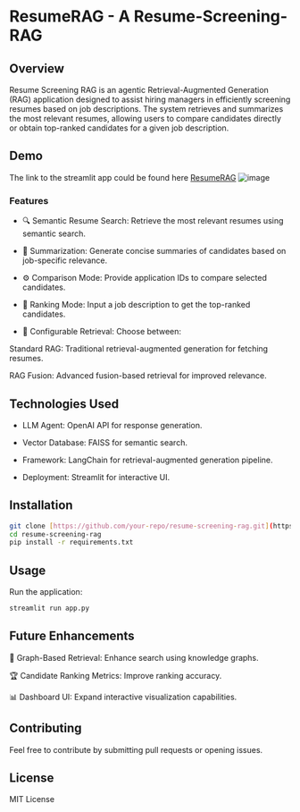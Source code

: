 # ResumeRAG - A Resume-Screening-RAG
## Overview

Resume Screening RAG is an agentic Retrieval-Augmented Generation (RAG) application designed to assist hiring managers in efficiently screening resumes based on job descriptions. The system retrieves and summarizes the most relevant resumes, allowing users to compare candidates directly or obtain top-ranked candidates for a given job description.

## Demo
The link to the streamlit app could be found here [ResumeRAG](https://resumerag.streamlit.app/)
![image](https://github.com/user-attachments/assets/379b5e3c-ad3b-4ccb-801b-699efbe2a8f1)


### Features

- 🔍 Semantic Resume Search: Retrieve the most relevant resumes using semantic search.

- 📑 Summarization: Generate concise summaries of candidates based on job-specific relevance.

- ⚙️ Comparison Mode: Provide application IDs to compare selected candidates.

- 🎯 Ranking Mode: Input a job description to get the top-ranked candidates.

- 🔄 Configurable Retrieval: Choose between:

Standard RAG: Traditional retrieval-augmented generation for fetching resumes.

RAG Fusion: Advanced fusion-based retrieval for improved relevance.

## Technologies Used

- LLM Agent: OpenAI API for response generation.

- Vector Database: FAISS for semantic search.

- Framework: LangChain for retrieval-augmented generation pipeline.

- Deployment: Streamlit for interactive UI.

## Installation
```bash
git clone [https://github.com/your-repo/resume-screening-rag.git](https://github.com/Senzen18/ResumeRAG.git)
cd resume-screening-rag
pip install -r requirements.txt
```

## Usage

Run the application:
```bash
streamlit run app.py
```


## Future Enhancements

🔗 Graph-Based Retrieval: Enhance search using knowledge graphs.

🏆 Candidate Ranking Metrics: Improve ranking accuracy.

📊 Dashboard UI: Expand interactive visualization capabilities.

## Contributing

Feel free to contribute by submitting pull requests or opening issues.

## License

MIT License
